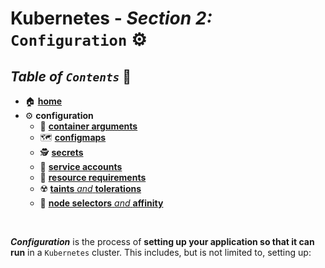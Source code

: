 # **Kubernetes** - ***Section 2:*** `Configuration` ⚙️

## ***Table*** *of* ***`Contents`*** 📜

* 🏠 [**home**](https://github.com/aguerrero232/kubernetes-zero-to-pro)
* ⚙️ **configuration**
  * 🔣 [**container arguments**](10-commands-and-arguments/)
  * 🗺️ [**configmaps**](11-config-maps/)
  * 🕵️ [**secrets**](12-secrets/)
  * 💁 [**service accounts**](13-service-accounts/)
  * 💾 [**resource requirements**](14-resource-requirements/)
  * ☢️ [**taints** *and* **tolerations**](15-taints-and-tolerants/)
  * 🔘 [**node selectors** *and* **affinity**](16-node-selectors-and-affinity/)

<br />

***Configuration*** is the process of **setting up your application so that it can run** in a `Kubernetes` cluster. This includes, but is not limited to, setting up:

